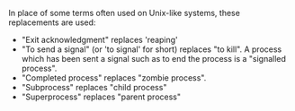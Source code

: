 In place of some terms often used on Unix-like systems, these replacements are
used:

 - "Exit acknowledgment" replaces 'reaping'
 - "To send a signal" (or 'to signal' for short) replaces "to kill". A process
    which has been sent a signal such as to end the process is a
   "signalled process".
 - "Completed process" replaces "zombie process". 
 - "Subprocess" replaces "child process"
 - "Superprocess" replaces "parent process"
